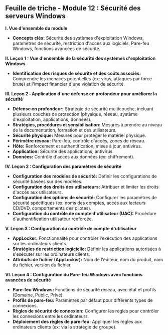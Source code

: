 ## Feuille de triche - Module 12 : Sécurité des serveurs Windows

**I. Vue d'ensemble du module**

* **Concepts clés:** Sécurité des systèmes d'exploitation Windows, paramètres de sécurité, restriction d'accès aux logiciels, Pare-feu Windows, fonctions avancées de sécurité.


**II. Leçon 1 : Vue d'ensemble de la sécurité des systèmes d'exploitation Windows**

* **Identification des risques de sécurité et des coûts associés:**  Comprendre les menaces potentielles (ex: virus, attaques par force brute) et l'impact financier d'une violation de sécurité.


**III. Leçon 2 : Application d'une défense en profondeur pour améliorer la sécurité**

* **Défense en profondeur:** Stratégie de sécurité multicouche, incluant plusieurs couches de protection (physique, réseau, système d'exploitation, applications, données).
* **Stratégies, procédures et sensibilisation:**  Mesures à prendre au niveau de la documentation, formation et des utilisateurs.
* **Sécurité physique:**  Mesures pour protéger le matériel physique.
* **Périmètre réseau:**  Pare-feu, contrôle d'accès, zones de réseau.
* **Hôte:**  Renforcement et authentification, mises à jour, antivirus.
* **Application:**  Sécurité des applications, antivirus.
* **Données:**  Contrôle d'accès aux données (ex: chiffrement).



**IV. Leçon 2 : Configuration des paramètres de sécurité**

* **Configuration des modèles de sécurité:**  Définir les configurations de sécurité basées sur des modèles.
* **Configuration des droits des utilisateurs:**  Attribuer et limiter les droits d'accès aux utilisateurs.
* **Configuration des options de sécurité:**  Configurer les paramètres de sécurité spécifiques (ex: noms des comptes, accès aux lecteurs CD/DVD, comportements des pilotes).
* **Configuration du contrôle de compte d'utilisateur (UAC):**  Procédure d'authentification utilisateur renforcée.


**V. Leçon 3 : Configuration du contrôle de compte d'utilisateur**

* **AppLocker:**  Fonctionnalité pour contrôler l'exécution des applications sur les ordinateurs clients.
* **Stratégies de restriction logicielle:**  Définir les applications autorisées à s'exécuter sur les ordinateurs clients.
* **Attributs de fichier (AppLocker):**  Nom de l'éditeur, nom du produit, nom du fichier, version du fichier.



**VI. Leçon 4 : Configuration du Pare-feu Windows avec fonctions avancées de sécurité**

* **Pare-feu Windows:**  Fonctions de sécurité réseau, avec état et profils (Domaine, Public, Privé).
* **Profils de pare-feu:**  Paramètres par défaut pour différents types de connexions.
* **Règles de sécurité de connexion:**  Configurer les règles pour contrôler les connexions entre les ordinateurs.
* **Déploiement des règles de pare-feu:**  Appliquer les règles aux ordinateurs clients (ex: via la stratégie de groupe).